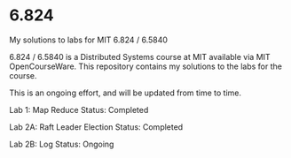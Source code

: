 # 6.824
My solutions to labs for MIT 6.824 / 6.5840

6.824 / 6.5840 is a Distributed Systems course at MIT available via MIT OpenCourseWare. This repository contains my solutions to the labs for the course.

This is an ongoing effort, and will be updated from time to time.

Lab 1: Map Reduce
Status: Completed

Lab 2A: Raft Leader Election
Status: Completed

Lab 2B: Log
Status: Ongoing
